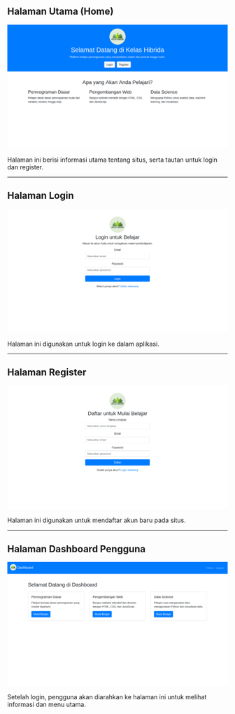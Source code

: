 ## Halaman Utama (Home)
[![Halaman Utama](./images/index.png)](index.html)

Halaman ini berisi informasi utama tentang situs, serta tautan untuk login dan register.

---

## Halaman Login
[![Halaman Login](./images/login.png)](login.html)

Halaman ini digunakan untuk login ke dalam aplikasi.

---

## Halaman Register
[![Halaman Register](./images/register.png)](register.html)

Halaman ini digunakan untuk mendaftar akun baru pada situs.

---

## Halaman Dashboard Pengguna
[![Dashboard Pengguna](./images/dashboard.png)](dashboard.html)

Setelah login, pengguna akan diarahkan ke halaman ini untuk melihat informasi dan menu utama.

